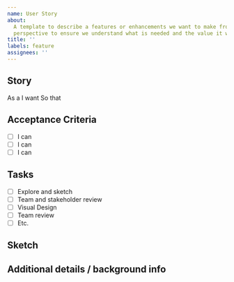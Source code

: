 ```yaml
---
name: User Story
about:
  A template to describe a features or enhancements we want to make from a users
  perspective to ensure we understand what is needed and the value it would add
title: ''
labels: feature
assignees: ''
---
```


## Story

As a
I want
So that

## Acceptance Criteria

- [ ] I can
- [ ] I can
- [ ] I can

## Tasks

- [ ] Explore and sketch
- [ ] Team and stakeholder review
- [ ] Visual Design
- [ ] Team review
- [ ] Etc.

## Sketch

## Additional details / background info
